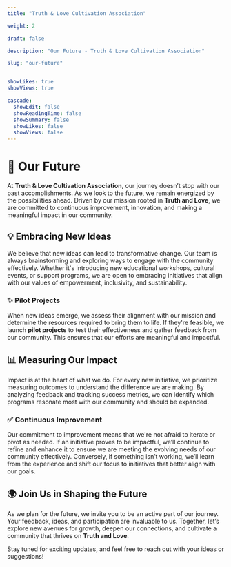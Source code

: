 ```yaml
---
title: "Truth & Love Cultivation Association"

weight: 2

draft: false

description: "Our Future - Truth & Love Cultivation Association"

slug: "our-future"


showLikes: true
showViews: true

cascade:
  showEdit: false
  showReadingTime: false
  showSummary: false
  showLikes: false
  showViews: false
---
```


# 🚀 Our Future

At **Truth & Love Cultivation Association**, our journey doesn’t stop with our past accomplishments. As we look to the future, we remain energized by the possibilities ahead. Driven by our mission rooted in **Truth and Love**, we are committed to continuous improvement, innovation, and making a meaningful impact in our community. 

## 💡 Embracing New Ideas

We believe that new ideas can lead to transformative change. Our team is always brainstorming and exploring ways to engage with the community effectively. Whether it's introducing new educational workshops, cultural events, or support programs, we are open to embracing initiatives that align with our values of empowerment, inclusivity, and sustainability.

### ✨ Pilot Projects

When new ideas emerge, we assess their alignment with our mission and determine the resources required to bring them to life. If they're feasible, we launch **pilot projects** to test their effectiveness and gather feedback from our community. This ensures that our efforts are meaningful and impactful.

## 📊 Measuring Our Impact

Impact is at the heart of what we do. For every new initiative, we prioritize measuring outcomes to understand the difference we are making. By analyzing feedback and tracking success metrics, we can identify which programs resonate most with our community and should be expanded.

### ✅ Continuous Improvement

Our commitment to improvement means that we're not afraid to iterate or pivot as needed. If an initiative proves to be impactful, we’ll continue to refine and enhance it to ensure we are meeting the evolving needs of our community effectively. Conversely, if something isn’t working, we’ll learn from the experience and shift our focus to initiatives that better align with our goals.

## 🌍 Join Us in Shaping the Future

As we plan for the future, we invite you to be an active part of our journey. Your feedback, ideas, and participation are invaluable to us. Together, let’s explore new avenues for growth, deepen our connections, and cultivate a community that thrives on **Truth and Love**.

Stay tuned for exciting updates, and feel free to reach out with your ideas or suggestions!
